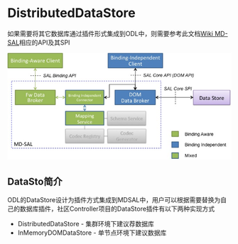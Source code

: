 # DistributedDataStore

如果需要将其它数据库通过插件形式集成到ODL中，则需要参考此文档[Wiki MD-SAL](https://wiki.opendaylight.org/view/OpenDaylight_Controller:MD-SAL:Architecture:DOM_DataStore:Plugging_in_a_Datastore_into_MD-SAL)相应的API及其SPI 

![MDSAL](DS-Plugin.jpg)

## DataSto简介

ODL的DataStore设计为插件方式集成到MDSAL中，用户可以根据需要替换为自己的数据库插件，社区Controller项目的DataStore插件有以下两种实现方式  

+ DistributedDataStore - 集群环境下建议荐数据库
+ InMemoryDOMDataStore - 单节点环境下建议数据库
